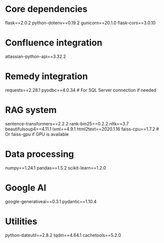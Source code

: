 
# Core dependencies
flask==2.0.2
python-dotenv==0.19.2
gunicorn==20.1.0
flask-cors==3.0.10

# Confluence integration
atlassian-python-api==3.32.2

# Remedy integration
requests==2.28.1
pyodbc==4.0.34  # For SQL Server connection if needed

# RAG system
sentence-transformers==2.2.2
rank-bm25==0.2.2
nltk==3.7
beautifulsoup4==4.11.1
lxml==4.9.1
html2text==2020.1.16
faiss-cpu==1.7.2  # Or faiss-gpu if GPU is available

# Data processing
numpy==1.24.1
pandas==1.5.2
scikit-learn==1.2.0

# Google AI
google-generativeai==0.3.1
pydantic==1.10.4

# Utilities
python-dateutil==2.8.2
tqdm==4.64.1
cachetools==5.2.0
